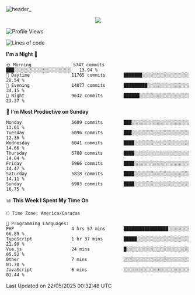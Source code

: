 ![header_](https://github.com/user-attachments/assets/4010d822-ccdc-4198-b608-18c773338d18)


<p align="center">
  <a href="http://www.github.com/thevacs">
    <img src="https://github-readme-streak-stats.herokuapp.com/?user=thevacs&stroke=ffffff&background=1c1917&ring=0891b2&fire=0891b2&currStreakNum=ffffff&currStreakLabel=0891b2&sideNums=ffffff&sideLabels=ffffff&dates=ffffff&hide_border=true" />
  </a>
</p>

<!--START_SECTION:waka-->
![Profile Views](http://img.shields.io/badge/Profile%20Views-0-blue)

![Lines of code](https://img.shields.io/badge/From%20Hello%20World%20I%27ve%20Written-5.0%20million%20lines%20of%20code-blue)

**I'm a Night 🦉** 

```text
🌞 Morning                5747 commits        ███░░░░░░░░░░░░░░░░░░░░░░   13.94 % 
🌆 Daytime                11765 commits       ███████░░░░░░░░░░░░░░░░░░   28.54 % 
🌃 Evening                14077 commits       █████████░░░░░░░░░░░░░░░░   34.15 % 
🌙 Night                  9632 commits        ██████░░░░░░░░░░░░░░░░░░░   23.37 % 
```
📅 **I'm Most Productive on Sunday** 

```text
Monday                   5609 commits        ███░░░░░░░░░░░░░░░░░░░░░░   13.61 % 
Tuesday                  5096 commits        ███░░░░░░░░░░░░░░░░░░░░░░   12.36 % 
Wednesday                6041 commits        ████░░░░░░░░░░░░░░░░░░░░░   14.66 % 
Thursday                 5788 commits        ████░░░░░░░░░░░░░░░░░░░░░   14.04 % 
Friday                   5966 commits        ████░░░░░░░░░░░░░░░░░░░░░   14.47 % 
Saturday                 5818 commits        ████░░░░░░░░░░░░░░░░░░░░░   14.11 % 
Sunday                   6903 commits        ████░░░░░░░░░░░░░░░░░░░░░   16.75 % 
```


📊 **This Week I Spent My Time On** 

```text
🕑︎ Time Zone: America/Caracas

💬 Programming Languages: 
PHP                      4 hrs 57 mins       █████████████████░░░░░░░░   66.89 % 
TypeScript               1 hr 37 mins        █████░░░░░░░░░░░░░░░░░░░░   21.90 % 
Vue.js                   24 mins             █░░░░░░░░░░░░░░░░░░░░░░░░   05.52 % 
Other                    7 mins              ░░░░░░░░░░░░░░░░░░░░░░░░░   01.70 % 
JavaScript               6 mins              ░░░░░░░░░░░░░░░░░░░░░░░░░   01.44 % 
```


 Last Updated on 22/05/2025 00:32:48 UTC
<!--END_SECTION:waka-->
